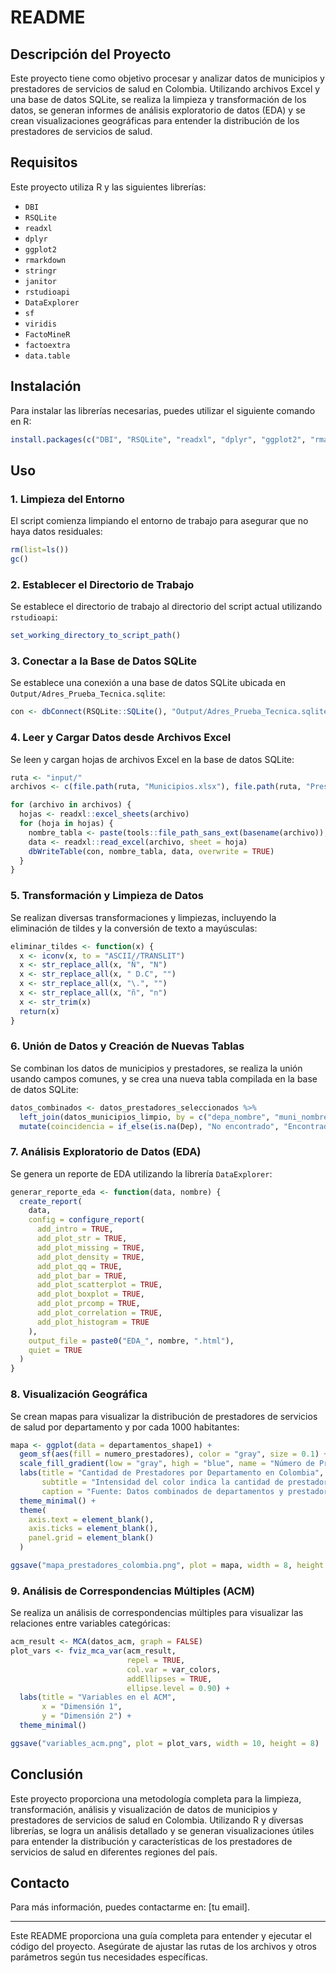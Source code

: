 
# README

## Descripción del Proyecto

Este proyecto tiene como objetivo procesar y analizar datos de municipios y prestadores de servicios de salud en Colombia. Utilizando archivos Excel y una base de datos SQLite, se realiza la limpieza y transformación de los datos, se generan informes de análisis exploratorio de datos (EDA) y se crean visualizaciones geográficas para entender la distribución de los prestadores de servicios de salud.

## Requisitos

Este proyecto utiliza R y las siguientes librerías:

- `DBI`
- `RSQLite`
- `readxl`
- `dplyr`
- `ggplot2`
- `rmarkdown`
- `stringr`
- `janitor`
- `rstudioapi`
- `DataExplorer`
- `sf`
- `viridis`
- `FactoMineR`
- `factoextra`
- `data.table`

## Instalación

Para instalar las librerías necesarias, puedes utilizar el siguiente comando en R:

```R
install.packages(c("DBI", "RSQLite", "readxl", "dplyr", "ggplot2", "rmarkdown", "stringr", "janitor", "rstudioapi", "DataExplorer", "sf", "viridis", "FactoMineR", "factoextra", "data.table"))
```

## Uso

### 1. Limpieza del Entorno

El script comienza limpiando el entorno de trabajo para asegurar que no haya datos residuales:

```R
rm(list=ls())
gc()
```

### 2. Establecer el Directorio de Trabajo

Se establece el directorio de trabajo al directorio del script actual utilizando `rstudioapi`:

```R
set_working_directory_to_script_path()
```

### 3. Conectar a la Base de Datos SQLite

Se establece una conexión a una base de datos SQLite ubicada en `Output/Adres_Prueba_Tecnica.sqlite`:

```R
con <- dbConnect(RSQLite::SQLite(), "Output/Adres_Prueba_Tecnica.sqlite")
```

### 4. Leer y Cargar Datos desde Archivos Excel

Se leen y cargan hojas de archivos Excel en la base de datos SQLite:

```R
ruta <- "input/"
archivos <- c(file.path(ruta, "Municipios.xlsx"), file.path(ruta, "Prestadores.xlsx"), file.path(ruta, "DANE.xlsx"))

for (archivo in archivos) {
  hojas <- readxl::excel_sheets(archivo)
  for (hoja in hojas) {
    nombre_tabla <- paste(tools::file_path_sans_ext(basename(archivo)), hoja, sep = "_")
    data <- readxl::read_excel(archivo, sheet = hoja)
    dbWriteTable(con, nombre_tabla, data, overwrite = TRUE)
  }
}
```

### 5. Transformación y Limpieza de Datos

Se realizan diversas transformaciones y limpiezas, incluyendo la eliminación de tildes y la conversión de texto a mayúsculas:

```R
eliminar_tildes <- function(x) {
  x <- iconv(x, to = "ASCII//TRANSLIT")
  x <- str_replace_all(x, "Ñ", "N")
  x <- str_replace_all(x, " D.C", "")
  x <- str_replace_all(x, "\.", "") 
  x <- str_replace_all(x, "ñ", "n")
  x <- str_trim(x)
  return(x)
}
```

### 6. Unión de Datos y Creación de Nuevas Tablas

Se combinan los datos de municipios y prestadores, se realiza la unión usando campos comunes, y se crea una nueva tabla compilada en la base de datos SQLite:

```R
datos_combinados <- datos_prestadores_seleccionados %>%
  left_join(datos_municipios_limpio, by = c("depa_nombre", "muni_nombre")) %>%
  mutate(coincidencia = if_else(is.na(Dep), "No encontrado", "Encontrado"))
```

### 7. Análisis Exploratorio de Datos (EDA)

Se genera un reporte de EDA utilizando la librería `DataExplorer`:

```R
generar_reporte_eda <- function(data, nombre) {
  create_report(
    data,
    config = configure_report(
      add_intro = TRUE,
      add_plot_str = TRUE,
      add_plot_missing = TRUE,
      add_plot_density = TRUE,
      add_plot_qq = TRUE,
      add_plot_bar = TRUE,
      add_plot_scatterplot = TRUE,
      add_plot_boxplot = TRUE,
      add_plot_prcomp = TRUE,
      add_plot_correlation = TRUE,
      add_plot_histogram = TRUE
    ),
    output_file = paste0("EDA_", nombre, ".html"),
    quiet = TRUE
  )
}
```

### 8. Visualización Geográfica

Se crean mapas para visualizar la distribución de prestadores de servicios de salud por departamento y por cada 1000 habitantes:

```R
mapa <- ggplot(data = departamentos_shape1) +
  geom_sf(aes(fill = numero_prestadores), color = "gray", size = 0.1) +
  scale_fill_gradient(low = "gray", high = "blue", name = "Número de Prestadores") +
  labs(title = "Cantidad de Prestadores por Departamento en Colombia",
       subtitle = "Intensidad del color indica la cantidad de prestadores",
       caption = "Fuente: Datos combinados de departamentos y prestadores") +
  theme_minimal() +
  theme(
    axis.text = element_blank(),
    axis.ticks = element_blank(),
    panel.grid = element_blank()
  )

ggsave("mapa_prestadores_colombia.png", plot = mapa, width = 8, height = 6)
```

### 9. Análisis de Correspondencias Múltiples (ACM)

Se realiza un análisis de correspondencias múltiples para visualizar las relaciones entre variables categóricas:

```R
acm_result <- MCA(datos_acm, graph = FALSE)
plot_vars <- fviz_mca_var(acm_result, 
                          repel = TRUE, 
                          col.var = var_colors, 
                          addEllipses = TRUE, 
                          ellipse.level = 0.90) + 
  labs(title = "Variables en el ACM",
       x = "Dimensión 1",
       y = "Dimensión 2") +
  theme_minimal()

ggsave("variables_acm.png", plot = plot_vars, width = 10, height = 8)
```

## Conclusión

Este proyecto proporciona una metodología completa para la limpieza, transformación, análisis y visualización de datos de municipios y prestadores de servicios de salud en Colombia. Utilizando R y diversas librerías, se logra un análisis detallado y se generan visualizaciones útiles para entender la distribución y características de los prestadores de servicios de salud en diferentes regiones del país.

## Contacto

Para más información, puedes contactarme en: [tu email].

---

Este README proporciona una guía completa para entender y ejecutar el código del proyecto. Asegúrate de ajustar las rutas de los archivos y otros parámetros según tus necesidades específicas.
